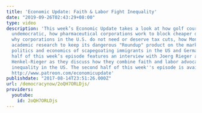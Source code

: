 ```yaml
---
title: 'Economic Update: Faith & Labor Fight Inequality'
date: "2019-09-26T02:43:29+08:00"
type: video
description: 'This week’s Economic Update takes a look at how golf courses are economically
  undemocratic, how pharmaceutical corporations work to block cheaper drug imports,
  why corporations in the U.S. do not need or deserve tax cuts, how Monsanto bought
  academic research to keep its dangerous "Roundup" product on the market, and the
  politics and economics of scapegoating immigrants in the US and Germany. The second
  half of this week’s episode features an interview with Joerg Rieger and Rosemarie
  Henkel-Rieger as they discuss how they combine faith and labor advocation to undo
  inequality in the US. The second half of this week''s episode is available via Patreon:
  http://www.patreon.com/economicupdate'
publishdate: "2017-08-14T23:51:26.000Z"
url: /democracynow/2oQH7ORLDjs/
providers:
  youtube:
    id: 2oQH7ORLDjs
---
```

